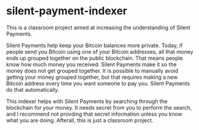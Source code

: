# silent-payment-indexer
This is a classroom project aimed at increasing the understanding of Silent Payments.

Silent Payments help keep your Bitcoin balances more private. Today, if people send you Bitcoin using one of your Bitcoin addresses, all that money ends up grouped together on the public blockchain. That means people know how much money you received. Silent Payments make it so the money does not get grouped together. It is possible to manually avoid getting your money grouped together, but that requires making a new Bitcoin address every time you want someone to pay you. Silent Payments do that automatically.

This indexer helps with Silent Payments by searching through the blockchain for your money. It needs secret from you to perform the search, and I recommend not provding that secret information unless you know what you are doing. Afterall, this is just a classroom project.
